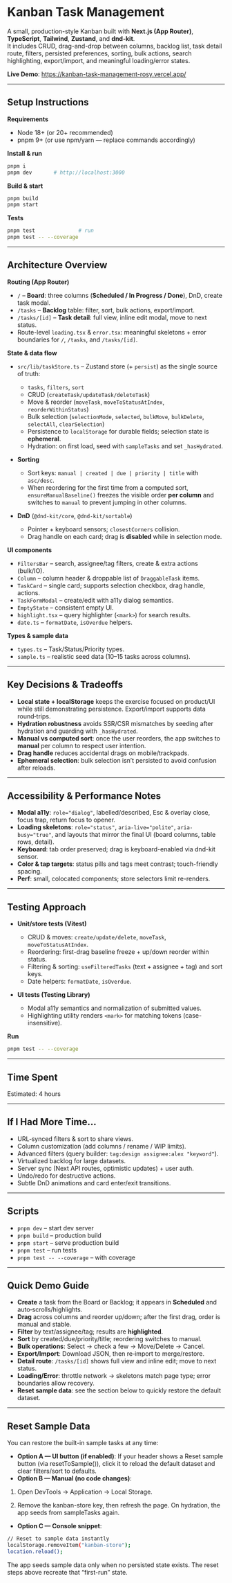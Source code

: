 # Kanban Task Management

A small, production-style Kanban built with **Next.js (App Router)**, **TypeScript**, **Tailwind**, **Zustand**, and **dnd-kit**.  
It includes CRUD, drag-and-drop between columns, backlog list, task detail route, filters, persisted preferences, sorting, bulk actions, search highlighting, export/import, and meaningful loading/error states.

**Live Demo**: https://kanban-task-management-rosy.vercel.app/

---

## Setup Instructions

**Requirements**
- Node 18+ (or 20+ recommended)
- pnpm 9+ (or use npm/yarn — replace commands accordingly)

**Install & run**
```bash
pnpm i
pnpm dev       # http://localhost:3000
```

**Build & start**
```bash
pnpm build
pnpm start
```

**Tests**
```bash
pnpm test              # run
pnpm test -- --coverage
```

---

## Architecture Overview

**Routing (App Router)**
- `/` – **Board**: three columns (**Scheduled / In Progress / Done**), DnD, create task modal.
- `/tasks` – **Backlog** table: filter, sort, bulk actions, export/import.
- `/tasks/[id]` – **Task detail**: full view, inline edit modal, move to next status.
- Route-level `loading.tsx` & `error.tsx`: meaningful skeletons + error boundaries for `/`, `/tasks`, and `/tasks/[id]`.

**State & data flow**
- `src/lib/taskStore.ts` – Zustand store (+ `persist`) as the single source of truth:
  - `tasks`, `filters`, `sort`
  - CRUD (`createTask/updateTask/deleteTask`)
  - Move & reorder (`moveTask`, `moveToStatusAtIndex`, `reorderWithinStatus`)
  - Bulk selection (`selectionMode`, `selected`, `bulkMove`, `bulkDelete`, `selectAll`, `clearSelection`)
  - Persistence to `localStorage` for durable fields; selection state is **ephemeral**.
  - Hydration: on first load, seed with `sampleTasks` and set `_hasHydrated`.

- **Sorting**
  - Sort keys: `manual | created | due | priority | title` with `asc/desc`.
  - When reordering for the first time from a computed sort, `ensureManualBaseline()` freezes the visible order **per column** and switches to `manual` to prevent jumping in other columns.

- **DnD** (`@dnd-kit/core`, `@dnd-kit/sortable`)
  - Pointer + keyboard sensors; `closestCorners` collision.
  - Drag handle on each card; drag is **disabled** while in selection mode.

**UI components**
- `FiltersBar` – search, assignee/tag filters, create & extra actions (bulk/IO).
- `Column` – column header & droppable list of `DraggableTask` items.
- `TaskCard` – single card; supports selection checkbox, drag handle, actions.
- `TaskFormModal` – create/edit with a11y dialog semantics.
- `EmptyState` – consistent empty UI.
- `highlight.tsx` – query highlighter (`<mark>`) for search results.
- `date.ts` – `formatDate`, `isOverdue` helpers.

**Types & sample data**
- `types.ts` – Task/Status/Priority types.
- `sample.ts` – realistic seed data (10–15 tasks across columns).

---

## Key Decisions & Tradeoffs

- **Local state + localStorage** keeps the exercise focused on product/UI while still demonstrating persistence. Export/import supports data round‑trips.
- **Hydration robustness** avoids SSR/CSR mismatches by seeding after hydration and guarding with `_hasHydrated`.
- **Manual vs computed sort**: once the user reorders, the app switches to **manual** per column to respect user intention.
- **Drag handle** reduces accidental drags on mobile/trackpads.
- **Ephemeral selection**: bulk selection isn’t persisted to avoid confusion after reloads.

---

## Accessibility & Performance Notes

- **Modal a11y**: `role="dialog"`, labelled/described, Esc & overlay close, focus trap, return focus to opener.
- **Loading skeletons**: `role="status"`, `aria-live="polite"`, `aria-busy="true"`, and layouts that mirror the final UI (board columns, table rows, detail).
- **Keyboard**: tab order preserved; drag is keyboard-enabled via dnd-kit sensor.
- **Color & tap targets**: status pills and tags meet contrast; touch-friendly spacing.
- **Perf**: small, colocated components; store selectors limit re-renders.

---

## Testing Approach

- **Unit/store tests (Vitest)**
  - CRUD & moves: `create/update/delete`, `moveTask`, `moveToStatusAtIndex`.
  - Reordering: first-drag baseline freeze + up/down reorder within status.
  - Filtering & sorting: `useFilteredTasks` (text + assignee + tag) and sort keys.
  - Date helpers: `formatDate`, `isOverdue`.

- **UI tests (Testing Library)**
  - Modal a11y semantics and normalization of submitted values.
  - Highlighting utility renders `<mark>` for matching tokens (case-insensitive).

**Run**
```bash
pnpm test -- --coverage
```

---

## Time Spent

Estimated: 4 hours

---

## If I Had More Time…

- URL‑synced filters & sort to share views.
- Column customization (add columns / rename / WIP limits).
- Advanced filters (query builder: `tag:design assignee:alex "keyword"`).
- Virtualized backlog for large datasets.
- Server sync (Next API routes, optimistic updates) + user auth.
- Undo/redo for destructive actions.
- Subtle DnD animations and card enter/exit transitions.

---

## Scripts

- `pnpm dev` – start dev server  
- `pnpm build` – production build  
- `pnpm start` – serve production build  
- `pnpm test` – run tests  
- `pnpm test -- --coverage` – with coverage

---

## Quick Demo Guide

- **Create** a task from the Board or Backlog; it appears in **Scheduled** and auto‑scrolls/highlights.
- **Drag** across columns and reorder up/down; after the first drag, order is manual and stable.
- **Filter** by text/assignee/tag; results are **highlighted**.
- **Sort** by created/due/priority/title; reordering switches to manual.
- **Bulk operations**: Select → check a few → Move/Delete → Cancel.
- **Export/Import**: Download JSON, then re‑import to merge/restore.
- **Detail route**: `/tasks/[id]` shows full view and inline edit; move to next status.
- **Loading/Error**: throttle network → skeletons match page type; error boundaries allow recovery.
- **Reset sample data**: see the section below to quickly restore the default dataset.

---

## Reset Sample Data

You can restore the built-in sample tasks at any time:

- **Option A — UI button (if enabled)**:
If your header shows a Reset sample button (via resetToSample()), click it to reload the default dataset and clear filters/sort to defaults.
- **Option B — Manual (no code changes)**:
1. Open DevTools → Application → Local Storage.

2. Remove the kanban-store key, then refresh the page.
On hydration, the app seeds from sampleTasks again.
- **Option C — Console snippet**:
```bash
// Reset to sample data instantly
localStorage.removeItem("kanban-store");
location.reload();
```
The app seeds sample data only when no persisted state exists. The reset steps above recreate that “first-run” state.
